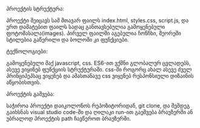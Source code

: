 პროექტის სტრუქტურა:

პროექტი შეიცავს სამ მთავარ ფაილს index.html, styles.css, script.js, და ერთ დამატებით ფაილს სადაც განთავსებულია გამოყენებული ფოტომასალა(images). პირველ ფაილში აგებულია ჩონჩხი, მეორეში სტილებია გაწერილი და ბოლოში კი ფუნქციები.

ტექნოლოგიები:

გამოყენებული მაქ javascript, css. ES6-ით ვქმნი გლობალურ ცვლადებს, ასევე ვიყინებ ფუნქციის სტრუქტურაში. css-ში როგორც ახალ ასევე ძველ პრინციპეპსაც ვიყენებ და ამასთანავე css ვიყენებ რესპონსიული დიზაინის აწყობისთვის.

პროექტის გაშვება:

საჭიროა პროექტი დაიკოლონოს რეპოზიტორიდან, git clone, და შემდეგ გაიხსნას visual studio code-ში და ღილაკი run-ით გაეშვება ბრაუზერში ან უბრალოდ პროექტის path ჩავწეროთ ბრაუზერში.

